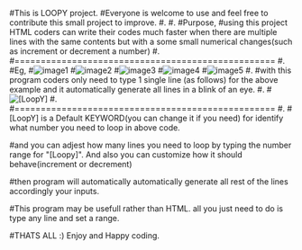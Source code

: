 #This is LOOPY project.
#Everyone is welcome to use and feel free to contribute this small project to improve.
#.
#.
#Purpose,
#using this project HTML coders can write their codes much faster when there are multiple lines with the same contents but with a some small numerical changes(such as increment or decrement a number)
#.
#==================================================
#.
#Eg,
#<img src="/img1" alt="image1">
#<img src="/img2" alt="image2">
#<img src="/img3" alt="image3">
#<img src="/img4" alt="image4">
#<img src="/img5" alt="image5">
#.
#with this program coders only need to type 1 single line (as follows) for the above example and it automatically generate all lines in a blink of an eye.
#.
#<img src="/img[LoopY]" alt="[LoopY]">
#.
#==================================================
#.
#[LoopY] is a Default KEYWORD(you can change it if you need) for identify what number you need to loop in above code.

#and you can adjest how many lines you need to loop by typing the number range for "[Loopy]". And also you can customize how it should behave(increment or decrement)

#then program will automatically automatically generate all rest of the lines accordingly your inputs. 


#This program may be usefull rather than HTML. all you just need to do is type any line and set a range. 

#THATS ALL  :) Enjoy and Happy coding.
